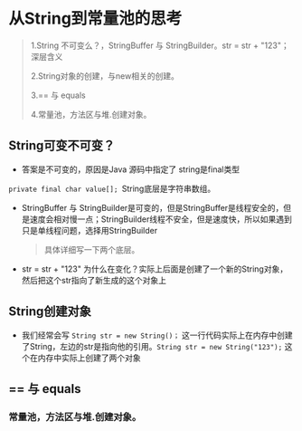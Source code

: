 # 从String到常量池的思考

> 1.String 不可变么？，StringBuffer 与 StringBuilder。str = str + "123"； 深层含义
>
> 2.String对象的创建，与new相关的创建。
>
> 3.== 与 equals
>
> 4.常量池，方法区与堆.创建对象。

## String可变不可变？

- 答案是不可变的，原因是Java 源码中指定了 string是final类型

 ```private final char value[]; ```String底层是字符串数组。

- StringBuffer 与 StringBuilder是可变的，但是StringBuffer是线程安全的，但是速度会相对慢一点；StringBuilder线程不安全，但是速度快，所以如果遇到只是单线程问题，选择用StringBuilder

  > 具体详细写一下两个底层。

- str = str + "123" 为什么在变化？实际上后面是创建了一个新的String对象，然后把这个str指向了新生成的这个对象上



 ## String创建对象

- 我们经常会写 `String str = new String()；` 这一行代码实际上在内存中创建了String，左边的str是指向他的引用。`String str = new String("123");` 这个在内存中实际上创建了两个对象

## == 与 equals



### 常量池，方法区与堆.创建对象。

